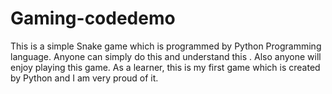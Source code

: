 # Gaming-codedemo
This is a simple Snake game which is programmed by Python Programming language. Anyone can simply do this and understand this . 
Also anyone will enjoy playing this game. 
As a learner, this is my first game which is created by Python and I am very proud of it.
